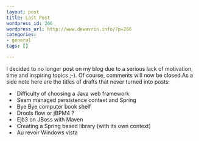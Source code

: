 ```yaml
--- 
layout: post
title: Last Post
wordpress_id: 266
wordpress_url: http://www.dewavrin.info/?p=266
categories: 
- general
tags: []

---
```

I decided to no longer post on my blog due to a serious lack of motivation, time and inspiring topics ;-). Of course, comments will now be closed.As a side note here are the titles of drafts that never turned into posts:
-  Difficulty of choosing a Java web framework
-  Seam managed persistence context and Spring
-  Bye Bye computer book shelf
-  Drools flow or jBPM4 ?
-  Ejb3 on JBoss with Maven
-  Creating a Spring based library (with its own context)
-  Au revoir Windows vista
